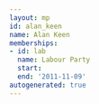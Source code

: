 ```yaml
---
layout: mp
id: alan_keen
name: Alan Keen
memberships:
- id: lab
  name: Labour Party
  start: 
  end: '2011-11-09'
autogenerated: true
---
```

